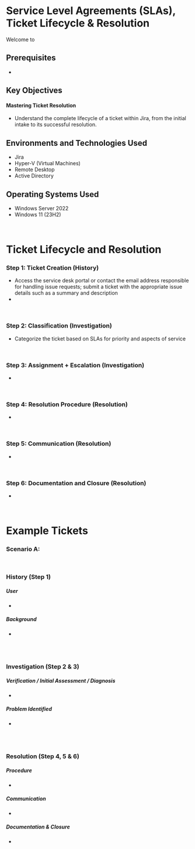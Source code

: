 <h1> Service Level Agreements (SLAs), Ticket Lifecycle & Resolution </h1>


<p>Welcome to </p>

<h2>Prerequisites</h2>

- 

<h2>Key Objectives</h2>

<h4>Mastering Ticket Resolution</h4>

- Understand the complete lifecycle of a ticket within Jira, from the initial intake to its successful resolution.



<h2>Environments and Technologies Used</h2>

- Jira
- Hyper-V (Virtual Machines)
- Remote Desktop
- Active Directory

<h2>Operating Systems Used </h2>

- Windows Server 2022
- Windows 11 (23H2)


<br>



<h1>Ticket Lifecycle and Resolution</h1>

<h3>Step 1: Ticket Creation (History)</h3>
<p> </p>

- Access the service desk portal or contact the email address responsible for handling issue requests; submit a ticket with the appropriate issue details such as a summary and description
- 

<br>


<h3>Step 2: Classification (Investigation)</h3>
<p></p>

- Categorize the ticket based on SLAs for priority and aspects of service

<br>


<h3>Step 3: Assignment + Escalation (Investigation)</h3>
<p></p>

- 

<br>



<h3>Step 4: Resolution Procedure (Resolution)</h3>
<p></p>

- 

<br>


<h3>Step 5: Communication (Resolution)</h3>
<p></p>

- 

<br>


<h3>Step 6: Documentation and Closure (Resolution)</h3>
<p></p>

- 

<br>



<h1>Example Tickets</h1>

<h3>Scenario A: </h3>

<br>

<h3>History (Step 1)</h3>

<h5><strong>User</strong> </h5>

- 

<h5>Background</h5>

- 



<br>
<br>

<h3>Investigation (Step 2 & 3)</h3>

<h5> Verification / Initial Assessment / Diagnosis</h5>

- 


<h5>Problem Identified</h5>

- 

<br>
<br>

<h3>Resolution (Step 4, 5 & 6)</h3>


<h5>Procedure</h5>

- 



<h5>Communication</h5>

- 

<h5>Documentation & Closure</h5>

- 


